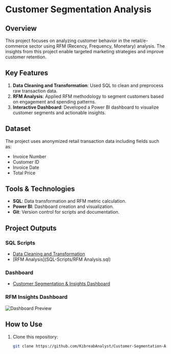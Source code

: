# Customer Segmentation Analysis

## Overview
This project focuses on analyzing customer behavior in the retail/e-commerce sector using RFM (Recency, Frequency, Monetary) analysis. The insights from this project enable targeted marketing strategies and improve customer retention.

## Key Features
1. **Data Cleaning and Transformation**: Used SQL to clean and preprocess raw transaction data.
2. **RFM Analysis**: Applied RFM methodology to segment customers based on engagement and spending patterns.
3. **Interactive Dashboard**: Developed a Power BI dashboard to visualize customer segments and actionable insights.

## Dataset
The project uses anonymized retail transaction data including fields such as:
- Invoice Number
- Customer ID
- Invoice Date
- Total Price

## Tools & Technologies
- **SQL**: Data transformation and RFM metric calculation.
- **Power BI**: Dashboard creation and visualization.
- **Git**: Version control for scripts and documentation.

## Project Outputs
### SQL Scripts
- [Data Cleaning and Transformation](SQL-Scripts/data_cleaning.sql)
- [RFM Analysis](SQL-Scripts/RFM Analysis.sql)

### Dashboard
- [Customer Segmentation & Insights Dashboard](Dashboard/segmentation_dashboard.pbix)

### RFM Insights Dashboard
![Dashboard Preview](Images/dashboard_preview.png)

## How to Use
1. Clone this repository:
   ```bash
   git clone https://github.com/KibreabAnalyst/Customer-Segmentation-Analysis.git
